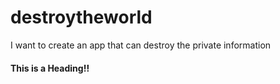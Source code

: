 # destroytheworld
I want to create an app that can destroy the private information

#### This is a Heading!!
